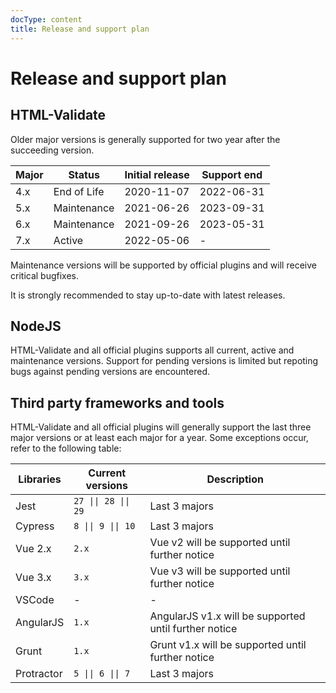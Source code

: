 ```yaml
---
docType: content
title: Release and support plan
---
```


# Release and support plan

## HTML-Validate

Older major versions is generally supported for two year after the succeeding version.

| Major | Status      | Initial release | Support end |
| ----- | ----------- | --------------- | ----------- |
| 4.x   | End of Life | 2020-11-07      | 2022-06-31  |
| 5.x   | Maintenance | 2021-06-26      | 2023-09-31  |
| 6.x   | Maintenance | 2021-09-26      | 2023-05-31  |
| 7.x   | Active      | 2022-05-06      | -           |

Maintenance versions will be supported by official plugins and will receive critical bugfixes.

It is strongly recommended to stay up-to-date with latest releases.

## NodeJS

HTML-Validate and all official plugins supports all current, active and maintenance versions.
Support for pending versions is limited but repoting bugs against pending versions are encountered.

## Third party frameworks and tools

HTML-Validate and all official plugins will generally support the last three major versions or at least each major for a year.
Some exceptions occur, refer to the following table:

| Libraries  | Current versions     | Description                                           |
| ---------- | -------------------- | ----------------------------------------------------- |
| Jest       | `27 \|\| 28 \|\| 29` | Last 3 majors                                         |
| Cypress    | `8 \|\| 9 \|\| 10`   | Last 3 majors                                         |
| Vue 2.x    | `2.x`                | Vue v2 will be supported until further notice         |
| Vue 3.x    | `3.x`                | Vue v3 will be supported until further notice         |
| VSCode     | -                    | -                                                     |
| AngularJS  | `1.x`                | AngularJS v1.x will be supported until further notice |
| Grunt      | `1.x`                | Grunt v1.x will be supported until further notice     |
| Protractor | `5 \|\| 6 \|\| 7`    | Last 3 majors                                         |
